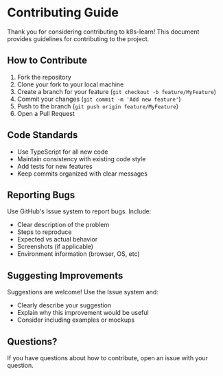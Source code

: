 # Contributing Guide

Thank you for considering contributing to k8s-learn! This document provides guidelines for contributing to the project.

## How to Contribute

1. Fork the repository
2. Clone your fork to your local machine
3. Create a branch for your feature (`git checkout -b feature/MyFeature`)
4. Commit your changes (`git commit -m 'Add new feature'`)
5. Push to the branch (`git push origin feature/MyFeature`)
6. Open a Pull Request

## Code Standards

- Use TypeScript for all new code
- Maintain consistency with existing code style
- Add tests for new features
- Keep commits organized with clear messages

## Reporting Bugs

Use GitHub's Issue system to report bugs. Include:

- Clear description of the problem
- Steps to reproduce
- Expected vs actual behavior
- Screenshots (if applicable)
- Environment information (browser, OS, etc)

## Suggesting Improvements

Suggestions are welcome! Use the Issue system and:

- Clearly describe your suggestion
- Explain why this improvement would be useful
- Consider including examples or mockups

## Questions?

If you have questions about how to contribute, open an issue with your question.
